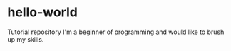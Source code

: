 # hello-world
Tutorial repository
I'm a beginner of programming and would like to brush up my skills. 
